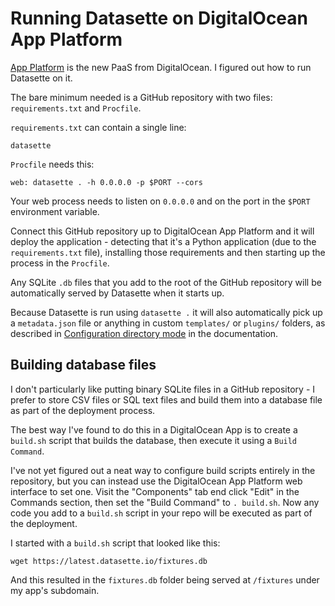 # Running Datasette on DigitalOcean App Platform

[App Platform](https://www.digitalocean.com/docs/app-platform/) is the new PaaS from DigitalOcean. I figured out how to run Datasette on it.

The bare minimum needed is a GitHub repository with two files: `requirements.txt` and `Procfile`.

`requirements.txt` can contain a single line:
```
datasette
```
`Procfile` needs this:
```
web: datasette . -h 0.0.0.0 -p $PORT --cors
```

Your web process needs to listen on `0.0.0.0` and on the port in the `$PORT` environment variable.

Connect this GitHub repository up to DigitalOcean App Platform and it will deploy the application - detecting that it's a Python application (due to the `requirements.txt` file), installing those requirements and then starting up the process in the `Procfile`.

Any SQLite `.db` files that you add to the root of the GitHub repository will be automatically served by Datasette when it starts up.

Because Datasette is run using `datasette .` it will also automatically pick up a `metadata.json` file or anything in custom `templates/` or `plugins/` folders, as described in [Configuration directory mode](https://docs.datasette.io/en/stable/config.html#configuration-directory-mode) in the documentation.

## Building database files

I don't particularly like putting binary SQLite files in a GitHub repository - I prefer to store CSV files or SQL text files and build them into a database file as part of the deployment process.

The best way I've found to do this in a DigitalOcean App is to create a `build.sh` script that builds the database, then execute it using a `Build Command`.

I've not yet figured out a neat way to configure build scripts entirely in the repository, but you can instead use the DigitalOcean App Platform web interface to set one. Visit the "Components" tab end click "Edit" in the Commands section, then set the "Build Command" to `. build.sh`. Now any code you add to a `build.sh` script in your repo will be executed as part of the deployment.

I started with a `build.sh` script that looked like this:

```
wget https://latest.datasette.io/fixtures.db
```
And this resulted in the `fixtures.db` folder being served at `/fixtures` under my app's subdomain.

